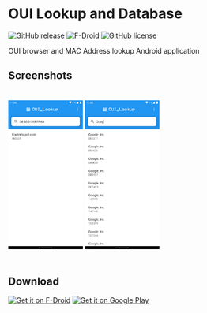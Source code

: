 # OUI Lookup and Database

[![GitHub release](https://img.shields.io/github/release/Alberto97/OUILookup.svg?logo=github)](https://github.com/Alberto97/OUILookup/releases/latest)
[![F-Droid](https://img.shields.io/f-droid/v/org.alberto97.ouilookup.svg?logo=F-Droid)](https://f-droid.org/en/packages/org.alberto97.ouilookup/)
[![GitHub license](https://img.shields.io/github/license/Alberto97/OUILookup)](https://github.com/Alberto97/OUILookup/blob/master/LICENSE)

OUI browser and MAC Address lookup Android application

## Screenshots
<img width="30%" vspace="20" src="fastlane/metadata/android/en-US/images/phoneScreenshots/1_en-US.png" /> <img width="30%" vspace="20" src="fastlane/metadata/android/en-US/images/phoneScreenshots/2_en-US.png" />

## Download

[<img src="https://fdroid.gitlab.io/artwork/badge/get-it-on.png"
     alt="Get it on F-Droid"
     height="80">](https://f-droid.org/packages/org.alberto97.ouilookup/)
[<img src="https://play.google.com/intl/en_us/badges/images/generic/en-play-badge.png"
     alt="Get it on Google Play"
     height="80">](https://play.google.com/store/apps/details?id=org.alberto97.ouilookup)
